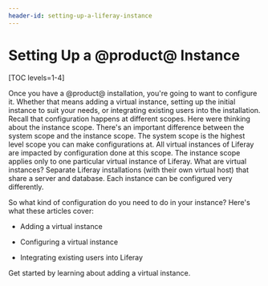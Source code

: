 ```yaml
---
header-id: setting-up-a-liferay-instance
---
```


# Setting Up a @product@ Instance

[TOC levels=1-4]

Once you have a @product@ installation, you're going to want to configure it.
Whether that means adding a virtual instance, setting up the initial instance to
suit your needs, or integrating existing users into the installation. Recall
that configuration happens at different scopes. Here were thinking about the
instance scope. There's an important difference between the system scope and the
instance scope. The system scope is the highest level scope you can make
configurations at. All virtual instances of Liferay are impacted by
configuration done at this scope. The instance scope applies only to one
particular virtual instance of Liferay. What are virtual instances? Separate
Liferay installations (with their own virtual host) that share a server and
database. Each instance can be configured very differently.

So what kind of configuration do you need to do in your instance? Here's what
these articles cover:

- Adding a virtual instance

- Configuring a virtual instance

- Integrating existing users into Liferay

Get started by learning about adding a virtual instance.

